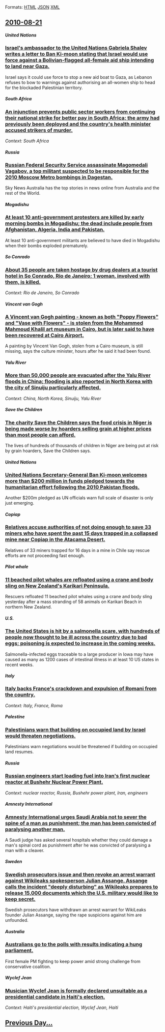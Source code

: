 
Formats: [HTML](2010/08/21/index.html)  [JSON](2010/08/21/index.json)  [XML](2010/08/21/index.xml)  

## [2010-08-21](/news/2010/08/21/index.md)

##### United Nations
### [Israel's ambassador to the United Nations Gabriela Shalev writes a letter to Ban Ki-moon stating that Israel would use force against a Bolivian-flagged all-female aid ship intending to land near Gaza. ](/news/2010/08/21/israel-s-ambassador-to-the-united-nations-gabriela-shalev-writes-a-letter-to-ban-ki-moon-stating-that-israel-would-use-force-against-a-boliv.md)
Israel says it could use force to stop a new aid boat to Gaza, as Lebanon refuses to bow to warnings against authorising an all-women ship to head for the blockaded Palestinian territory.

##### South Africa
### [An injunction prevents public sector workers from continuing their national strike for better pay in South Africa; the army had previously been deployed and the country's health minister accused strikers of murder. ](/news/2010/08/21/an-injunction-prevents-public-sector-workers-from-continuing-their-national-strike-for-better-pay-in-south-africa-the-army-had-previously-b.md)
_Context: South Africa_

##### Russia
### [Russian Federal Security Service assassinate Magomedali Vagabov, a top militant suspected to be responsible for the 2010 Moscow Metro bombings in Dagestan. ](/news/2010/08/21/russian-federal-security-service-assassinate-magomedali-vagabov-a-top-militant-suspected-to-be-responsible-for-the-2010-moscow-metro-bombin.md)
Sky News Australia has the top stories in news online from Australia and the rest of the World.

##### Mogadishu
### [At least 10 anti-government protesters are killed by early morning bombs in Mogadishu; the dead include people from Afghanistan, Algeria, India and Pakistan. ](/news/2010/08/21/at-least-10-anti-government-protesters-are-killed-by-early-morning-bombs-in-mogadishu-the-dead-include-people-from-afghanistan-algeria-in.md)
At least 10 anti-government militants are believed to have died in Mogadishu when their bombs exploded prematurely.

##### So Conrado
### [About 35 people are taken hostage by drug dealers at a tourist hotel in So Conrado, Rio de Janeiro; 1 woman, involved with them, is killed. ](/news/2010/08/21/about-35-people-are-taken-hostage-by-drug-dealers-at-a-tourist-hotel-in-sao-conrado-rio-de-janeiro-1-woman-involved-with-them-is-killed.md)
_Context: Rio de Janeiro, So Conrado_

##### Vincent van Gogh
### [A Vincent van Gogh painting - known as both "Poppy Flowers" and "Vase with Flowers" - is stolen from the Mohammed Mahmoud Khalil art museum in Cairo, but is later said to have been recovered at Cairo Airport. ](/news/2010/08/21/a-vincent-van-gogh-painting-known-as-both-poppy-flowers-and-vase-with-flowers-is-stolen-from-the-mohammed-mahmoud-khalil-art-museum.md)
A painting by Vincent Van Gogh, stolen from a Cairo museum, is still missing, says the culture minister, hours after he said it had been found.

##### Yalu River
### [More than 50,000 people are evacuated after the Yalu River floods in China; flooding is also reported in North Korea with the city of Sinuiju particularly affected. ](/news/2010/08/21/more-than-50-000-people-are-evacuated-after-the-yalu-river-floods-in-china-flooding-is-also-reported-in-north-korea-with-the-city-of-sinuij.md)
_Context: China, North Korea, Sinuiju, Yalu River_

##### Save the Children
### [The charity Save the Children says the food crisis in Niger is being made worse by hoarders selling grain at higher prices than most people can afford. ](/news/2010/08/21/the-charity-save-the-children-says-the-food-crisis-in-niger-is-being-made-worse-by-hoarders-selling-grain-at-higher-prices-than-most-people.md)
The lives of hundreds of thousands of children in Niger are being put at risk by grain hoarders, Save the Children says.

##### United Nations
### [United Nations Secretary-General Ban Ki-moon welcomes more than $200 million in funds pledged towards the humanitarian effort following the 2010 Pakistan floods. ](/news/2010/08/21/united-nations-secretary-general-ban-ki-moon-welcomes-more-than-200-million-in-funds-pledged-towards-the-humanitarian-effort-following-the.md)
Another $200m pledged as UN officials warn full scale of disaster is only just emerging.

##### Copiap
### [Relatives accuse authorities of not doing enough to save 33 miners who have spent the past 15 days trapped in a collapsed mine near Copiap in the Atacama Desert. ](/news/2010/08/21/relatives-accuse-authorities-of-not-doing-enough-to-save-33-miners-who-have-spent-the-past-15-days-trapped-in-a-collapsed-mine-near-copiapo.md)
Relatives of 33 miners trapped for 16 days in a mine in Chile say rescue efforts are not proceeding fast enough.

##### Pilot whale
### [11 beached pilot whales are refloated using a crane and body sling on New Zealand's Karikari Peninsula. ](/news/2010/08/21/11-beached-pilot-whales-are-refloated-using-a-crane-and-body-sling-on-new-zealand-s-karikari-peninsula.md)
Rescuers refloated 11 beached pilot whales using a crane and body sling yesterday after a mass stranding of 58 animals on Karikari Beach in northern New Zealand.

##### U.S.
### [The United States is hit by a salmonella scare, with hundreds of people now thought to be ill across the country due to bad eggs; poisoning is expected to increase in the coming weeks. ](/news/2010/08/21/the-united-states-is-hit-by-a-salmonella-scare-with-hundreds-of-people-now-thought-to-be-ill-across-the-country-due-to-bad-eggs-poisoning.md)
Salmonella-infected eggs traceable to a large producer in Iowa may have caused as many as 1200 cases of intestinal illness in at least 10 US states in recent weeks.

##### Italy
### [Italy backs France's crackdown and expulsion of Romani from the country. ](/news/2010/08/21/italy-backs-france-s-crackdown-and-expulsion-of-romani-from-the-country.md)
_Context: Italy, France, Roma_

##### Palestine
### [Palestinians warn that building on occupied land by Israel would threaten negotiations. ](/news/2010/08/21/palestinians-warn-that-building-on-occupied-land-by-israel-would-threaten-negotiations.md)
Palestinians warn negotiations would be threatened if building on occupied land resumes.

##### Russia
### [Russian engineers start loading fuel into Iran's first nuclear reactor at Bushehr Nuclear Power Plant. ](/news/2010/08/21/russian-engineers-start-loading-fuel-into-iran-s-first-nuclear-reactor-at-bushehr-nuclear-power-plant.md)
_Context: nuclear reactor, Russia, Bushehr power plant, Iran, engineers_

##### Amnesty International
### [Amnesty International urges Saudi Arabia not to sever the spine of a man as punishment; the man has been convicted of paralysing another man. ](/news/2010/08/21/amnesty-international-urges-saudi-arabia-not-to-sever-the-spine-of-a-man-as-punishment-the-man-has-been-convicted-of-paralysing-another-man.md)
A Saudi judge has asked several hospitals whether they could damage a man&#039;s spinal cord as punishment after he was convicted of paralysing a man with a cleaver.

##### Sweden
### [Swedish prosecutors issue and then revoke an arrest warrant against Wikileaks spokesperson Julian Assange. Assange calls the incident "deeply disturbing" as Wikileaks prepares to release 15,000 documents which the U.S. military would like to keep secret. ](/news/2010/08/21/swedish-prosecutors-issue-and-then-revoke-an-arrest-warrant-against-wikileaks-spokesperson-julian-assange-assange-calls-the-incident-deepl.md)
Swedish prosecutors have withdrawn an arrest warrant for WikiLeaks founder Julian Assange, saying the rape suspicions against him are unfounded.

##### Australia
### [Australians go to the polls with results indicating a hung parliament. ](/news/2010/08/21/australians-go-to-the-polls-with-results-indicating-a-hung-parliament.md)
First female PM fighting to keep power amid strong challenge from conservative coalition.

##### Wyclef Jean
### [Musician Wyclef Jean is formally declared unsuitable as a presidential candidate in Haiti's election. ](/news/2010/08/21/musician-wyclef-jean-is-formally-declared-unsuitable-as-a-presidential-candidate-in-haiti-s-election.md)
_Context: Haiti's presidential election, Wyclef Jean, Haiti_

## [Previous Day...](/news/2010/08/20/index.md)


